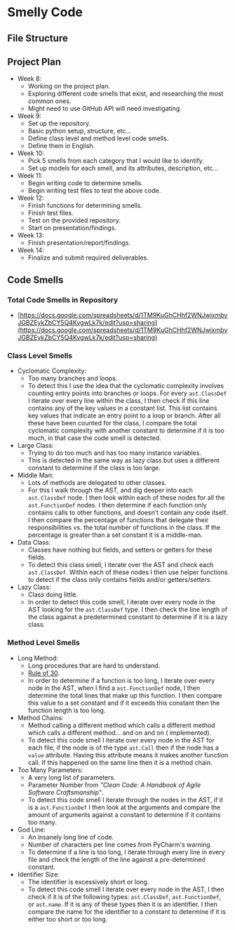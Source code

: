 # Smelly Code

## File Structure


## Project Plan

- Week 8:
    - Working on the project plan.
    - Exploring different code smells that exist, and researching the most common ones.
    - Might need to use GitHub API will need investigating.
- Week 9:
    - Set up the repository.
    - Basic python setup, structure, etc…
    - Define class level and method level code smells.
    - Define them in English.
- Week 10:
    - Pick 5 smells from each category that I would like to identify.
    - Set up models for each smell, and its attributes, description, etc...
- Week 11:
    - Begin writing code to determine smells.
    - Begin writing test files to test the above code.
- Week 12:
    - Finish functions for determining smells.
    - Finish test files.
    - Test on the provided repository.
    - Start on presentation/findings.
- Week 13:
    - Finish presentation/report/findings.
- Week 14:
    - Finalize and submit required deliverables.

## Code Smells

### Total Code Smells in Repository

- [https://docs.google.com/spreadsheets/d/1TM9KuGhCHhf2WNJwjxmbvJGBZEykZbCY5Q4KvgwLk7k/edit?usp=sharing](https://docs.google.com/spreadsheets/d/1TM9KuGhCHhf2WNJwjxmbvJGBZEykZbCY5Q4KvgwLk7k/edit?usp=sharing)

### Class Level Smells

- Cyclomatic Complexity:
    - Too many branches and loops.
    - To detect this I use the idea that the cyclomatic complexity involves counting entry points into branches or
      loops. For every `ast.ClassDef` I iterate over every line within the class, I then check if this line contains any
      of the key values in a constant list. This list contains key values that indicate an entry point to a loop or
      branch. After all these have been counted for the class, I compare the total cyclomatic complexity with another
      constant to determine if it is too much, in that case the code smell is detected.
- Large Class:
    - Trying to do too much and has too many instance variables.
    - This is detected in the same way as lazy class but uses a different constant to determine if the class is too
      large.
- Middle Man:
    - Lots of methods are delegated to other classes.
    - For this I walk through the AST, and dig deeper into each `ast.ClassDef` node. I then look within each of these
      nodes for all the `ast.FunctionDef` nodes. I then determine if each function only contains calls to other
      functions, and doesn't contain any code itself. I then compare the percentage of functions that delegate their
      responsibilities vs. the total number of functions in the class. If the percentage is greater than a set constant
      it is a middle-man.
- Data Class:
    - Classes have nothing but fields, and setters or getters for these fields.
    - To detect this class smell, I iterate over the AST and check each `ast.ClassDef`. Within each of these nodes I
      then use helper functions to detect if the class only contains fields and/or getters/setters.
- Lazy Class:
    - Class doing little.
    - In order to detect this code smell, I iterate over every node in the AST looking for the `ast.ClassDef` type. I
      then check the line length of the class against a predetermined constant to determine if it is a lazy class.

### Method Level Smells

- Long Method:
    - Long procedures that are hard to understand.
    - [Rule of 30](https://dzone.com/articles/rule-30-–-when-method-class-or).
    - In order to determine if a function is too long, I iterate over every node in the AST, when I find
      a `ast.FunctionDef` node, I then determine the total lines that make up this function. I then compare this value
      to a set constant and if it exceeds this constant then the function length is too long.
- Method Chains:
    - Method calling a different method which calls a different method which calls a different method… and on and on (
      implemented).
    - To detect this code smell I iterate over every node in the AST for each file, if the node is of the
      type `ast.Call` then if the node has a `value` attribute. Having this attribute means it makes another function
      call. If this happened on the same line then it is a method chain.
- Too Many Parameters:
    - A very long list of parameters.
    - Parameter Number from _"Clean Code: A Handbook of Agile Software Craftsmanship"_.
    - To detect this code smell I iterate through the nodes in the AST, if it is a `ast.FunctionDef` I then look at the
      arguments and compare the amount of arguments against a constant to determine if it contains too many.
- God Line:
    - An insanely long line of code.
    - Number of characters per line comes from PyCharm's warning.
    - To determine if a line is too long, I iterate through every line in every file and check the length of the line
      against a pre-determined constant.
- Identifier Size:
    - The identifier is excessively short or long.
    - To detect this code smell I iterate over every node in the AST, I then check if it is of the following
      types: `ast.ClassDef`, `ast.FunctionDef`, or `ast.name`. If it is any of these types then it is an identifier. I
      then compare the name for the identifier to a constant to determine if it is either too short or too long.